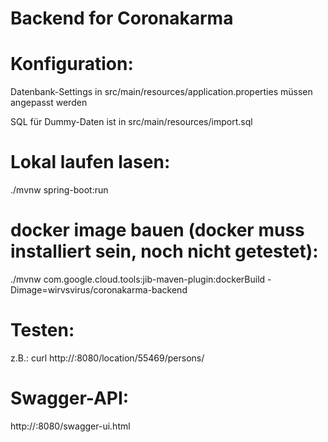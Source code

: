 # Backend for Coronakarma

# Konfiguration:

Datenbank-Settings in src/main/resources/application.properties müssen angepasst werden

SQL für Dummy-Daten ist in src/main/resources/import.sql

# Lokal laufen lasen:

./mvnw spring-boot:run

# docker image bauen (docker muss installiert sein, noch nicht getestet):

./mvnw com.google.cloud.tools:jib-maven-plugin:dockerBuild -Dimage=wirvsvirus/coronakarma-backend

# Testen:

z.B.: curl http://<ip>:8080/location/55469/persons/

# Swagger-API:

http://<ip>:8080/swagger-ui.html
